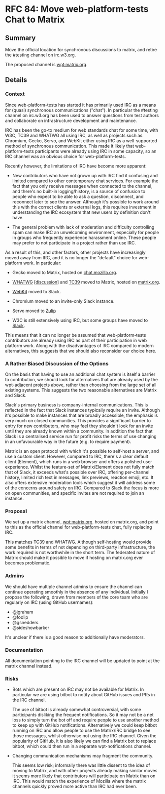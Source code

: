 # RFC 84: Move web-platform-tests Chat to Matrix

## Summary

Move the official location for synchronous discussions to matrix, and
retire the #testing channel on irc.w3.org.

The proposed channel is [wpt:matrix.org](https://app.element.io/#/room/#wpt:matrix.org).

## Details

### Context

Since web-platform-tests has started it has primarily used IRC as a
means for (quasi) synchronous communications ("chat"). In particular the
#testing channel on irc.w3.org has been used to answer questions from
test authors and collaborate on infrastructure development and
maintenance.

IRC has been the go-to medium for web standards chat for some time,
with W3C, TC39 and WHATWG all using IRC, as well as projects such as
Chromium, Gecko, Servo, and WebKit either using IRC as a
well-supported method of synchronous communication. This made it
likely that web-platform-tests participants were already using IRC in
some capacity, so an IRC channel was an obvious choice for
web-platform-tests.

Recently however, the limitations of IRC have become more apparent:

* New contributors who have not grown up with IRC find it confusing
  and limited compared to other contemporary chat services. For
  example the fact that you only receive messages when connected to
  the channel, and there's no built-in logging/history, is a source of
  confusion to people who expect to be able to ask a question,
  disconnect, and reconnect later to see the answer. Although it's
  possible to work around this with the correct clients or external
  logs, this requires investment in understanding the IRC ecosystem
  that new users by definition don't have.

* The general problem with lack of moderation and difficulty
  controlling spam can make IRC an unwelcoming environment, especially
  for people in groups who frequently experience harassment
  online. These people may prefer to not participate in a project
  rather than use IRC.

As a result of this, and other factors, other projects have
increasingly moved away from IRC, and it is no longer the "default"
choice for web-platform work. In particular:

* Gecko moved to Matrix, hosted on
  [chat.mozilla.org](https://chat.mozilla.org).

* [WHATWG](https://app.element.io/#/room/#whatwg:matrix.org)
  [[discussion](https://github.com/whatwg/meta/issues/210)] and
  [TC39](https://app.element.io/#/room/#tc39-general:matrix.org) moved
  to Matrix, hosted on [matrix.org](https://matrix.org).

* [WebKit](https://webkit.org/getting-started/#contribute) moved to Slack.

* Chromium moved to an invite-only Slack instance.

* Servo moved to [Zulip](https://servo.zulipchat.com/)

* W3C is still extensively using IRC, but some groups have moved to
  [Slack](https://w3ccommunity.slack.com/).

This means that it can no longer be assumed that web-platform-tests
contributors are already using IRC as part of their participation in
web platform work. Along with the disadvantages of IRC compared to
modern alternatives, this suggests that we should also reconsider our
choice here.

### A Rather Biased Discussion of the Options

On the basis that having to use an additional chat system is itself a
barrier to contribution, we should look for alternatives that are
already used by the wpt-adjacent projects above, rather than choosing
from the large set of all existing systems. This suggests the two
reasonable alternatives are Matrix and Slack.

Slack's primary business is company-internal communications. This is
reflected in the fact that Slack instances typically require an
invite. Although it's possible to make instances that are broadly
accessible, the emphasis is very much on closed communities. This
provides a significant barrier to entry for new contributors, who may
feel they shouldn't look for an invite until they are already known
within a community. In addition the fact that Slack is a centralised
service run for profit risks the terms of use changing in an
unfavourable way in the future (e.g. to require payment).

Matrix is an open protocol with which it's possible to self-host a
server, and use a custom client. However, compared to IRC, there's a
clear default client (Element), which runs in a web browser and offers
a polished user experience. Whilst the feature-set of Matrix/Element
does not fully match that of Slack, it exceeds what's possible over
IRC, offering per-channel history, limited rich text in messages, link
previews, reaction emoji, etc. It also offers extensive moderation
tools which suggest it will address some of the concerns around safety
on IRC. Compared to Slack the focus is more on open communities, and
specific invites are not required to join an instance.

### Proposal

We set up a matrix channel,
[wpt:matrix.org](https://app.element.io/#/room/#wpt:matrix.org),
hosted on matrix.org, and point to this as the official channel for
web-platform-tests chat, fully replacing IRC.

This matches TC39 and WHATWG. Although self-hosting would provide some
benefits in terms of not depending on third-party infrastructure, the
work required is not worthwhile in the short term. The federated
nature of Matrix should make it possible to move if hosting on
matrix.org ever becomes problematic.

### Admins

We should have multiple channel admins to ensure the channel can
continue operating smoothly in the absence of any
individual. Initially I propose the following, drawn from members of
the core team who are regularly on IRC (using GitHub usernames):

* @jgraham
* @foolip
* @gsnedders
* @sideshowbarker

It's unclear if there is a good reason to additionally have moderators.

### Documentation

All documentation pointing to the IRC channel will be updated to point
at the matrix channel instead.

### Risks

 * Bots which are present on IRC may not be available for Matrix. In
   particular we are using bitbot to notify about GitHub issues and
   PRs in the IRC channel.

   The use of bitbot is already somewhat controversial, with some
   participants disliking the frequent notifications. So it may not be
   a net loss to simply turn the bot off and require people to use
   another method to keep up with GitHub notifications. Alternatively
   we could keep bitbot running on IRC and allow people to use the
   Matrix/IRC bridge to see those messages, whilst otherwise not using
   the IRC channel. Given the popularity of GitHub, it is also likely
   we can find a Matrix bot to replace bitbot, which could then run in
   a separate wpt-notifications channel.

 * Changing communication mechanisms may fragment the community.

   This seems low risk; informally there was little dissent to the
   idea of moving to Matrix, and with other projects already making
   similar moves it seems more likely that contributors will
   participate on Matrix than on IRC. This would match the experience
   of Mozilla where the matrix channels quickly proved more active
   than IRC had ever been.
